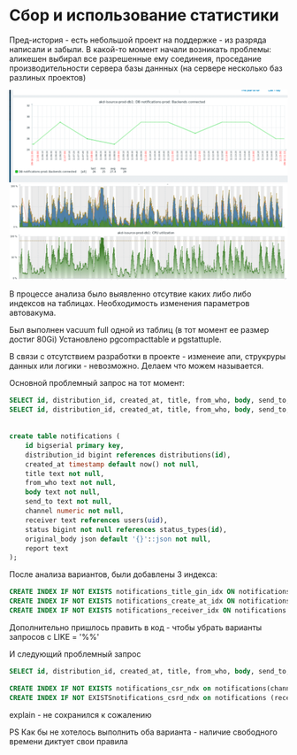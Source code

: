 # Сбор и использование статистики 

Пред-история - есть небольшой проект на поддержке - из разряда написали и забыли.
В какой-то момент начали возникать проблемы:
аликешен выбирал все разрешенные ему соединеия, проседание 
производительности сервера базы даннных (на сервере несколько баз разлиных проектов)

![мониторинг](img/img.png "Title")
![мониторинг](img/img1.png "Title")
![мониторинг](img/img2.png "Title")

В процессе анализа было выявленно отсутвие каких либо либо индексов 
на таблицах. Необходимость изменения параметров автовакума.

Был выполнен vacuum full одной из таблиц (в тот момент ее размер достиг 80Gi)
Установлено pgcompacttable и pgstattuple.

В связи с отсутствием разработки в проекте - изменеие апи, струкруры данных или логики - невозможно.
Делаем что можем называется.


Основной проблемный запрос на тот момент:

```sql
SELECT id, distribution_id, created_at, title, from_who, body, send_to, receiver, channel, status, original_body, report FROM notifications WHERE channel IN (1)  AND (status IN (3) ) AND title LIKE $1 AND receiver = $2 ORDER BY created_at DESC LIMIT 5 OFFSET 0
SELECT id, distribution_id, created_at, title, from_who, body, send_to, receiver, channel, status, original_body, report FROM notifications WHERE channel IN (1)  AND (status IN (3) ) AND title LIKE $1 AND receiver = $2 ORDER BY created_at DESC LIMIT 5 OFFSET 0
```

```sql

create table notifications (
    id bigserial primary key,
    distribution_id bigint references distributions(id),
    created_at timestamp default now() not null,
    title text not null,
    from_who text not null,
    body text not null,
    send_to text not null,
    channel numeric not null,
    receiver text references users(uid),
    status bigint not null references status_types(id),
    original_body json default '{}'::json not null,
    report text
);
```
После анализа вариантов, были добавлены 3 индекса:

```sql
CREATE INDEX IF NOT EXISTS notifications_title_gin_idx ON notifications using GIN(title gin_trgm_ops);
CREATE INDEX IF NOT EXISTS notifications_create_at_idx ON notifications (created_at DESC);
CREATE INDEX IF NOT EXISTS notifications_receiver_idx ON notifications USING btree (receiver) WHERE (channel = (1)::numeric);
```
Дополнительно пришлось править в код - чтобы убрать варианты запросов с LIKE = '%%'

И следующий проблемный запрос

```sql
SELECT id, distribution_id, created_at, title, from_who, body, send_to, receiver, channel, status, original_body, report FROM notifications WHERE channel IN (1)  AND (status IN (3) ) AND receiver = 'uuid' ORDER BY created_at DESC LIMIT 5 OFFSET 0;
```
```sql
CREATE INDEX IF NOT EXISTS notifications_csr_ndx on notifications(channel,status,receiver) ;
CREATE INDEX IF NOT EXISTSnotifications_csrd_ndx on notifications (receiver, channel, status, created_at DESC);
```
explain - не сохранился к сожалению

PS Как бы не хотелось выполнить оба варианта - наличие свободного времени диктует свои правила
